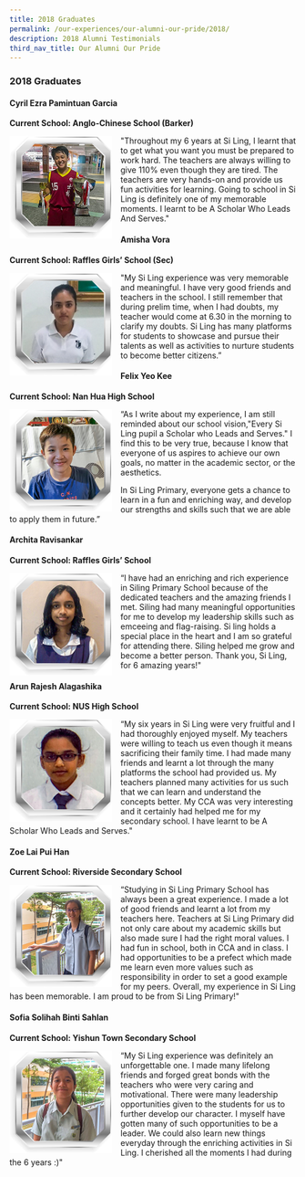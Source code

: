```yaml
---
title: 2018 Graduates
permalink: /our-experiences/our-alumni-our-pride/2018/
description: 2018 Alumni Testimonials
third_nav_title: Our Alumni Our Pride
---
```




### 2018 Graduates

#### Cyril Ezra Pamintuan Garcia  
**Current School: Anglo-Chinese School (Barker)**

<img src="/images/at15.png" style="width:180px;height:180px;margin-right:15px;" align = "left"> "Throughout my 6 years at Si Ling, I learnt that to get what you want you must be prepared to work hard. The teachers are always willing to give 110% even though they are tired. The teachers are very hands-on and provide us fun activities for learning. Going to school in Si Ling is definitely one of my memorable moments. I learnt to be A Scholar Who Leads And Serves."

#### Amisha Vora   
**Current School: Raffles Girls’ School (Sec)**

<img src="/images/at16.png" style="width:180px;height:180px;margin-right:15px;" align = "left"> "My Si Ling experience was very memorable and meaningful. I have very good friends and teachers in the school. I still remember that during prelim time, when I had doubts, my teacher would come at 6.30 in the morning to clarify my doubts. Si Ling has many platforms for students to showcase and pursue their talents as well as activities to nurture students to become better citizens.”

#### Felix Yeo Kee 
**Current School: Nan Hua High School**

<img src="/images/at17.png" style="width:180px;height:180px;margin-right:15px;" align = "left"> “As I write about my experience, I am still reminded about our school vision,"Every Si Ling pupil a Scholar who Leads and Serves." I find this to be very true, because I know that everyone of us aspires to achieve our own goals, no matter in the academic sector, or the aesthetics.  
  
In Si Ling Primary, everyone gets a chance to learn in a fun and enriching way, and develop our strengths and skills such that we are able to apply them in future.”

#### Archita Ravisankar
**Current School: Raffles Girls’ School**

<img src="/images/at18.png" style="width:180px;height:180px;margin-right:15px;" align = "left"> “I have had an enriching and rich experience in Siling Primary School because of the dedicated teachers and the amazing friends I met. Siling had many meaningful opportunities for me to develop my leadership skills such as emceeing and flag-raising. Si ling holds a special place in the heart and I am so grateful for attending there. Siling helped me grow and become a better person. Thank you, Si Ling, for 6 amazing years!"

#### Arun Rajesh Alagashika
**Current School: NUS High School**

<img src="/images/at19.png" style="width:180px;height:180px;margin-right:15px;" align = "left"> “My six years in Si Ling were very fruitful and I had thoroughly enjoyed myself. My teachers were willing to teach us even though it means sacrificing their family time. I had made many friends and learnt a lot through the many platforms the school had provided us. My teachers planned many activities for us such that we can learn and understand the concepts better. My CCA was very interesting and it certainly had helped me for my secondary school. I have learnt to be A Scholar Who Leads and Serves."

#### Zoe Lai Pui Han
**Current School: Riverside Secondary School**

<img src="/images/at20.png" style="width:180px;height:180px;margin-right:15px;" align = "left"> “Studying in Si Ling Primary School has always been a great experience. I made a lot of good friends and learnt a lot from my teachers here. Teachers at Si Ling Primary did not only care about my academic skills but also made sure I had the right moral values. I had fun in school, both in CCA and in class. I had opportunities to be a prefect which made me learn even more values such as responsibility in order to set a good example for my peers. Overall, my experience in Si Ling has been memorable. I am proud to be from Si Ling Primary!"

#### Sofia Solihah Binti Sahlan
**Current School: Yishun Town Secondary School**

<img src="/images/at21.png" style="width:180px;height:180px;margin-right:15px;" align = "left"> “My Si Ling experience was definitely an unforgettable one. I made many lifelong friends and forged great bonds with the teachers who were very caring and motivational. There were many leadership opportunities given to the students for us to further develop our character. I myself have gotten many of such opportunities to be a leader. We could also learn new things everyday through the enriching activities in Si Ling. I cherished all the moments I had during the 6 years :)"